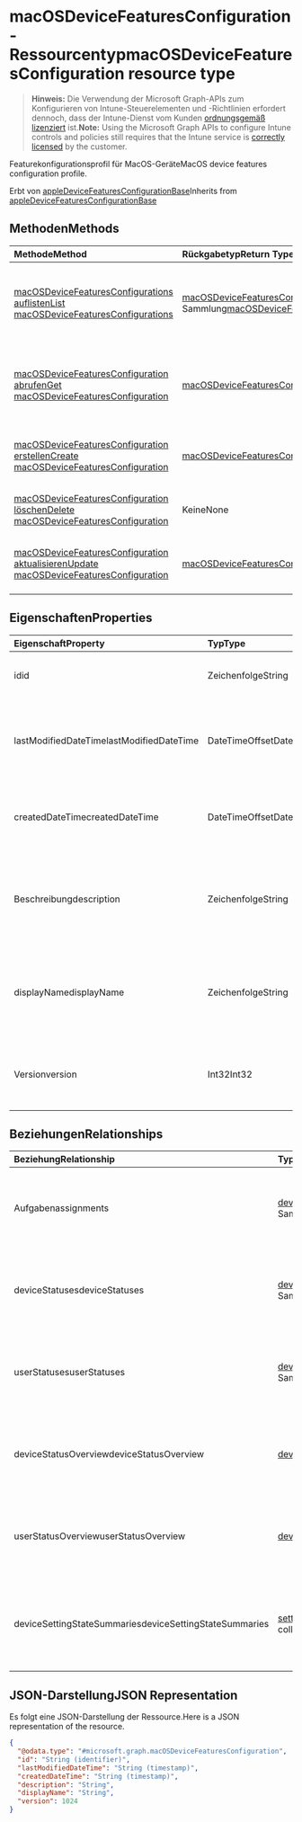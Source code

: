 # <a name="macosdevicefeaturesconfiguration-resource-type"></a><span data-ttu-id="9b41f-101">macOSDeviceFeaturesConfiguration-Ressourcentyp</span><span class="sxs-lookup"><span data-stu-id="9b41f-101">macOSDeviceFeaturesConfiguration resource type</span></span>

> <span data-ttu-id="9b41f-102">**Hinweis:** Die Verwendung der Microsoft Graph-APIs zum Konfigurieren von Intune-Steuerelementen und -Richtlinien erfordert dennoch, dass der Intune-Dienst vom Kunden [ordnungsgemäß lizenziert](https://go.microsoft.com/fwlink/?linkid=839381) ist.</span><span class="sxs-lookup"><span data-stu-id="9b41f-102">**Note:** Using the Microsoft Graph APIs to configure Intune controls and policies still requires that the Intune service is [correctly licensed](https://go.microsoft.com/fwlink/?linkid=839381) by the customer.</span></span>

<span data-ttu-id="9b41f-103">Featurekonfigurationsprofil für MacOS-Geräte</span><span class="sxs-lookup"><span data-stu-id="9b41f-103">MacOS device features configuration profile.</span></span>

<span data-ttu-id="9b41f-104">Erbt von [appleDeviceFeaturesConfigurationBase](../resources/intune_deviceconfig_appledevicefeaturesconfigurationbase.md)</span><span class="sxs-lookup"><span data-stu-id="9b41f-104">Inherits from [appleDeviceFeaturesConfigurationBase](../resources/intune_deviceconfig_appledevicefeaturesconfigurationbase.md)</span></span>

## <a name="methods"></a><span data-ttu-id="9b41f-105">Methoden</span><span class="sxs-lookup"><span data-stu-id="9b41f-105">Methods</span></span>
|<span data-ttu-id="9b41f-106">Methode</span><span class="sxs-lookup"><span data-stu-id="9b41f-106">Method</span></span>|<span data-ttu-id="9b41f-107">Rückgabetyp</span><span class="sxs-lookup"><span data-stu-id="9b41f-107">Return Type</span></span>|<span data-ttu-id="9b41f-108">Beschreibung</span><span class="sxs-lookup"><span data-stu-id="9b41f-108">Description</span></span>|
|:---|:---|:---|
|[<span data-ttu-id="9b41f-109">macOSDeviceFeaturesConfigurations auflisten</span><span class="sxs-lookup"><span data-stu-id="9b41f-109">List macOSDeviceFeaturesConfigurations</span></span>](../api/intune_deviceconfig_macosdevicefeaturesconfiguration_list.md)|<span data-ttu-id="9b41f-110">[macOSDeviceFeaturesConfiguration](../resources/intune_deviceconfig_macosdevicefeaturesconfiguration.md)-Sammlung</span><span class="sxs-lookup"><span data-stu-id="9b41f-110">[macOSDeviceFeaturesConfiguration](../resources/intune_deviceconfig_macosdevicefeaturesconfiguration.md) collection</span></span>|<span data-ttu-id="9b41f-111">Auflisten von Eigenschaften und Beziehungen der [macOSDeviceFeaturesConfiguration](../resources/intune_deviceconfig_macosdevicefeaturesconfiguration.md)-Objekte.</span><span class="sxs-lookup"><span data-stu-id="9b41f-111">List properties and relationships of the [macOSDeviceFeaturesConfiguration](../resources/intune_deviceconfig_macosdevicefeaturesconfiguration.md) objects.</span></span>|
|[<span data-ttu-id="9b41f-112">macOSDeviceFeaturesConfiguration abrufen</span><span class="sxs-lookup"><span data-stu-id="9b41f-112">Get macOSDeviceFeaturesConfiguration</span></span>](../api/intune_deviceconfig_macosdevicefeaturesconfiguration_get.md)|[<span data-ttu-id="9b41f-113">macOSDeviceFeaturesConfiguration</span><span class="sxs-lookup"><span data-stu-id="9b41f-113">macOSDeviceFeaturesConfiguration</span></span>](../resources/intune_deviceconfig_macosdevicefeaturesconfiguration.md)|<span data-ttu-id="9b41f-114">Lesen von Eigenschaften und Beziehungen des [macOSDeviceFeaturesConfiguration](../resources/intune_deviceconfig_macosdevicefeaturesconfiguration.md)-Objekts.</span><span class="sxs-lookup"><span data-stu-id="9b41f-114">Read properties and relationships of the [macOSDeviceFeaturesConfiguration](../resources/intune_deviceconfig_macosdevicefeaturesconfiguration.md) object.</span></span>|
|[<span data-ttu-id="9b41f-115">macOSDeviceFeaturesConfiguration erstellen</span><span class="sxs-lookup"><span data-stu-id="9b41f-115">Create macOSDeviceFeaturesConfiguration</span></span>](../api/intune_deviceconfig_macosdevicefeaturesconfiguration_create.md)|[<span data-ttu-id="9b41f-116">macOSDeviceFeaturesConfiguration</span><span class="sxs-lookup"><span data-stu-id="9b41f-116">macOSDeviceFeaturesConfiguration</span></span>](../resources/intune_deviceconfig_macosdevicefeaturesconfiguration.md)|<span data-ttu-id="9b41f-117">Erstellen eines neuen [macOSDeviceFeaturesConfiguration](../resources/intune_deviceconfig_macosdevicefeaturesconfiguration.md)-Objekts.</span><span class="sxs-lookup"><span data-stu-id="9b41f-117">Create a new [macOSDeviceFeaturesConfiguration](../resources/intune_deviceconfig_macosdevicefeaturesconfiguration.md) object.</span></span>|
|[<span data-ttu-id="9b41f-118">macOSDeviceFeaturesConfiguration löschen</span><span class="sxs-lookup"><span data-stu-id="9b41f-118">Delete macOSDeviceFeaturesConfiguration</span></span>](../api/intune_deviceconfig_macosdevicefeaturesconfiguration_delete.md)|<span data-ttu-id="9b41f-119">Keine</span><span class="sxs-lookup"><span data-stu-id="9b41f-119">None</span></span>|<span data-ttu-id="9b41f-120">Löscht ein [macOSDeviceFeaturesConfiguration](../resources/intune_deviceconfig_macosdevicefeaturesconfiguration.md)-Objekt.</span><span class="sxs-lookup"><span data-stu-id="9b41f-120">Deletes a [macOSDeviceFeaturesConfiguration](../resources/intune_deviceconfig_macosdevicefeaturesconfiguration.md).</span></span>|
|[<span data-ttu-id="9b41f-121">macOSDeviceFeaturesConfiguration aktualisieren</span><span class="sxs-lookup"><span data-stu-id="9b41f-121">Update macOSDeviceFeaturesConfiguration</span></span>](../api/intune_deviceconfig_macosdevicefeaturesconfiguration_update.md)|[<span data-ttu-id="9b41f-122">macOSDeviceFeaturesConfiguration</span><span class="sxs-lookup"><span data-stu-id="9b41f-122">macOSDeviceFeaturesConfiguration</span></span>](../resources/intune_deviceconfig_macosdevicefeaturesconfiguration.md)|<span data-ttu-id="9b41f-123">Aktualisieren der Eigenschaften eines [macOSDeviceFeaturesConfiguration](../resources/intune_deviceconfig_macosdevicefeaturesconfiguration.md)-Objekts.</span><span class="sxs-lookup"><span data-stu-id="9b41f-123">Update the properties of a [macOSDeviceFeaturesConfiguration](../resources/intune_deviceconfig_macosdevicefeaturesconfiguration.md) object.</span></span>|

## <a name="properties"></a><span data-ttu-id="9b41f-124">Eigenschaften</span><span class="sxs-lookup"><span data-stu-id="9b41f-124">Properties</span></span>
|<span data-ttu-id="9b41f-125">Eigenschaft</span><span class="sxs-lookup"><span data-stu-id="9b41f-125">Property</span></span>|<span data-ttu-id="9b41f-126">Typ</span><span class="sxs-lookup"><span data-stu-id="9b41f-126">Type</span></span>|<span data-ttu-id="9b41f-127">Beschreibung</span><span class="sxs-lookup"><span data-stu-id="9b41f-127">Description</span></span>|
|:---|:---|:---|
|<span data-ttu-id="9b41f-128">id</span><span class="sxs-lookup"><span data-stu-id="9b41f-128">id</span></span>|<span data-ttu-id="9b41f-129">Zeichenfolge</span><span class="sxs-lookup"><span data-stu-id="9b41f-129">String</span></span>|<span data-ttu-id="9b41f-130">Schlüssel der Entität</span><span class="sxs-lookup"><span data-stu-id="9b41f-130">Key of the entity.</span></span> <span data-ttu-id="9b41f-131">Geerbt von [deviceConfiguration](../resources/intune_deviceconfig_deviceconfiguration.md).</span><span class="sxs-lookup"><span data-stu-id="9b41f-131">Inherited from [deviceConfiguration](../resources/intune_deviceconfig_deviceconfiguration.md)</span></span>|
|<span data-ttu-id="9b41f-132">lastModifiedDateTime</span><span class="sxs-lookup"><span data-stu-id="9b41f-132">lastModifiedDateTime</span></span>|<span data-ttu-id="9b41f-133">DateTimeOffset</span><span class="sxs-lookup"><span data-stu-id="9b41f-133">DateTimeOffset</span></span>|<span data-ttu-id="9b41f-134">Datum und Uhrzeit der letzten Änderung des Objekts.</span><span class="sxs-lookup"><span data-stu-id="9b41f-134">DateTime the object was last modified.</span></span> <span data-ttu-id="9b41f-135">Geerbt von [deviceConfiguration](../resources/intune_deviceconfig_deviceconfiguration.md).</span><span class="sxs-lookup"><span data-stu-id="9b41f-135">Inherited from [deviceConfiguration](../resources/intune_deviceconfig_deviceconfiguration.md)</span></span>|
|<span data-ttu-id="9b41f-136">createdDateTime</span><span class="sxs-lookup"><span data-stu-id="9b41f-136">createdDateTime</span></span>|<span data-ttu-id="9b41f-137">DateTimeOffset</span><span class="sxs-lookup"><span data-stu-id="9b41f-137">DateTimeOffset</span></span>|<span data-ttu-id="9b41f-138">Datum und Uhrzeit der Erstellung des Objekts.</span><span class="sxs-lookup"><span data-stu-id="9b41f-138">DateTime the object was created.</span></span> <span data-ttu-id="9b41f-139">Geerbt von [deviceConfiguration](../resources/intune_deviceconfig_deviceconfiguration.md).</span><span class="sxs-lookup"><span data-stu-id="9b41f-139">Inherited from [deviceConfiguration](../resources/intune_deviceconfig_deviceconfiguration.md)</span></span>|
|<span data-ttu-id="9b41f-140">Beschreibung</span><span class="sxs-lookup"><span data-stu-id="9b41f-140">description</span></span>|<span data-ttu-id="9b41f-141">Zeichenfolge</span><span class="sxs-lookup"><span data-stu-id="9b41f-141">String</span></span>|<span data-ttu-id="9b41f-142">Beschreibung der Gerätekonfiguration (vom Administrator festgelegt).</span><span class="sxs-lookup"><span data-stu-id="9b41f-142">Admin provided description of the Device Configuration.</span></span> <span data-ttu-id="9b41f-143">Geerbt von [deviceConfiguration](../resources/intune_deviceconfig_deviceconfiguration.md).</span><span class="sxs-lookup"><span data-stu-id="9b41f-143">Inherited from [deviceConfiguration](../resources/intune_deviceconfig_deviceconfiguration.md)</span></span>|
|<span data-ttu-id="9b41f-144">displayName</span><span class="sxs-lookup"><span data-stu-id="9b41f-144">displayName</span></span>|<span data-ttu-id="9b41f-145">Zeichenfolge</span><span class="sxs-lookup"><span data-stu-id="9b41f-145">String</span></span>|<span data-ttu-id="9b41f-146">Name der Gerätekonfiguration (vom Administrator festgelegt).</span><span class="sxs-lookup"><span data-stu-id="9b41f-146">Admin provided name of the device configuration.</span></span> <span data-ttu-id="9b41f-147">Geerbt von [deviceConfiguration](../resources/intune_deviceconfig_deviceconfiguration.md).</span><span class="sxs-lookup"><span data-stu-id="9b41f-147">Inherited from [deviceConfiguration](../resources/intune_deviceconfig_deviceconfiguration.md)</span></span>|
|<span data-ttu-id="9b41f-148">Version</span><span class="sxs-lookup"><span data-stu-id="9b41f-148">version</span></span>|<span data-ttu-id="9b41f-149">Int32</span><span class="sxs-lookup"><span data-stu-id="9b41f-149">Int32</span></span>|<span data-ttu-id="9b41f-150">Version der Gerätekonfiguration.</span><span class="sxs-lookup"><span data-stu-id="9b41f-150">Version of the device configuration.</span></span> <span data-ttu-id="9b41f-151">Geerbt von [deviceConfiguration](../resources/intune_deviceconfig_deviceconfiguration.md).</span><span class="sxs-lookup"><span data-stu-id="9b41f-151">Inherited from [deviceConfiguration](../resources/intune_deviceconfig_deviceconfiguration.md)</span></span>|

## <a name="relationships"></a><span data-ttu-id="9b41f-152">Beziehungen</span><span class="sxs-lookup"><span data-stu-id="9b41f-152">Relationships</span></span>
|<span data-ttu-id="9b41f-153">Beziehung</span><span class="sxs-lookup"><span data-stu-id="9b41f-153">Relationship</span></span>|<span data-ttu-id="9b41f-154">Typ</span><span class="sxs-lookup"><span data-stu-id="9b41f-154">Type</span></span>|<span data-ttu-id="9b41f-155">Beschreibung</span><span class="sxs-lookup"><span data-stu-id="9b41f-155">Description</span></span>|
|:---|:---|:---|
|<span data-ttu-id="9b41f-156">Aufgaben</span><span class="sxs-lookup"><span data-stu-id="9b41f-156">assignments</span></span>|<span data-ttu-id="9b41f-157">[deviceConfigurationAssignment](../resources/intune_deviceconfig_deviceconfigurationassignment.md)-Sammlung</span><span class="sxs-lookup"><span data-stu-id="9b41f-157">[deviceConfigurationAssignment](../resources/intune_deviceconfig_deviceconfigurationassignment.md) collection</span></span>|<span data-ttu-id="9b41f-158">Liste der Zuweisungen für das Gerätekonfigurationsprofil.</span><span class="sxs-lookup"><span data-stu-id="9b41f-158">The list of assignments for the device configuration profile.</span></span> <span data-ttu-id="9b41f-159">Geerbt von [deviceConfiguration](../resources/intune_deviceconfig_deviceconfiguration.md).</span><span class="sxs-lookup"><span data-stu-id="9b41f-159">Inherited from [deviceConfiguration](../resources/intune_deviceconfig_deviceconfiguration.md)</span></span>|
|<span data-ttu-id="9b41f-160">deviceStatuses</span><span class="sxs-lookup"><span data-stu-id="9b41f-160">deviceStatuses</span></span>|<span data-ttu-id="9b41f-161">[deviceConfigurationDeviceStatus](../resources/intune_deviceconfig_deviceconfigurationdevicestatus.md)-Sammlung</span><span class="sxs-lookup"><span data-stu-id="9b41f-161">[deviceConfigurationDeviceStatus](../resources/intune_deviceconfig_deviceconfigurationdevicestatus.md) collection</span></span>|<span data-ttu-id="9b41f-162">Installationsstatus der Gerätekonfiguration nach Gerät.</span><span class="sxs-lookup"><span data-stu-id="9b41f-162">Device configuration installation status by device.</span></span> <span data-ttu-id="9b41f-163">Geerbt von [deviceConfiguration](../resources/intune_deviceconfig_deviceconfiguration.md).</span><span class="sxs-lookup"><span data-stu-id="9b41f-163">Inherited from [deviceConfiguration](../resources/intune_deviceconfig_deviceconfiguration.md)</span></span>|
|<span data-ttu-id="9b41f-164">userStatuses</span><span class="sxs-lookup"><span data-stu-id="9b41f-164">userStatuses</span></span>|<span data-ttu-id="9b41f-165">[deviceConfigurationUserStatus](../resources/intune_deviceconfig_deviceconfigurationuserstatus.md)-Sammlung</span><span class="sxs-lookup"><span data-stu-id="9b41f-165">[deviceConfigurationUserStatus](../resources/intune_deviceconfig_deviceconfigurationuserstatus.md) collection</span></span>|<span data-ttu-id="9b41f-166">Installationsstatus der Gerätekonfiguration nach Benutzer.</span><span class="sxs-lookup"><span data-stu-id="9b41f-166">Device configuration installation status by device.</span></span> <span data-ttu-id="9b41f-167">Geerbt von [deviceConfiguration](../resources/intune_deviceconfig_deviceconfiguration.md).</span><span class="sxs-lookup"><span data-stu-id="9b41f-167">Inherited from [deviceConfiguration](../resources/intune_deviceconfig_deviceconfiguration.md)</span></span>|
|<span data-ttu-id="9b41f-168">deviceStatusOverview</span><span class="sxs-lookup"><span data-stu-id="9b41f-168">deviceStatusOverview</span></span>|[<span data-ttu-id="9b41f-169">deviceConfigurationDeviceOverview</span><span class="sxs-lookup"><span data-stu-id="9b41f-169">deviceConfigurationDeviceOverview</span></span>](../resources/intune_deviceconfig_deviceconfigurationdeviceoverview.md)|<span data-ttu-id="9b41f-170">Übersicht über den Status der Gerätekonfiguration nach Gerät. Geerbt von [deviceConfiguration](../resources/intune_deviceconfig_deviceconfiguration.md).</span><span class="sxs-lookup"><span data-stu-id="9b41f-170">Device Configuration devices status overview Inherited from [deviceConfiguration](../resources/intune_deviceconfig_deviceconfiguration.md)</span></span>|
|<span data-ttu-id="9b41f-171">userStatusOverview</span><span class="sxs-lookup"><span data-stu-id="9b41f-171">userStatusOverview</span></span>|[<span data-ttu-id="9b41f-172">deviceConfigurationUserOverview</span><span class="sxs-lookup"><span data-stu-id="9b41f-172">deviceConfigurationUserOverview</span></span>](../resources/intune_deviceconfig_deviceconfigurationuseroverview.md)|<span data-ttu-id="9b41f-173">Übersicht über den Status der Gerätekonfiguration nach Benutzer. Geerbt von [deviceConfiguration](../resources/intune_deviceconfig_deviceconfiguration.md).</span><span class="sxs-lookup"><span data-stu-id="9b41f-173">Device Configuration users status overview Inherited from [deviceConfiguration](../resources/intune_deviceconfig_deviceconfiguration.md)</span></span>|
|<span data-ttu-id="9b41f-174">deviceSettingStateSummaries</span><span class="sxs-lookup"><span data-stu-id="9b41f-174">deviceSettingStateSummaries</span></span>|<span data-ttu-id="9b41f-175">[settingStateDeviceSummary](../resources/intune_deviceconfig_settingstatedevicesummary.md)-Sammlung</span><span class="sxs-lookup"><span data-stu-id="9b41f-175">[settingStateDeviceSummary](../resources/intune_deviceconfig_settingstatedevicesummary.md) collection</span></span>|<span data-ttu-id="9b41f-176">Übersicht über den Einstellungsstatus für die Gerätekonfiguration nach Gerät. Geerbt von [deviceConfiguration](../resources/intune_deviceconfig_deviceconfiguration.md)</span><span class="sxs-lookup"><span data-stu-id="9b41f-176">Device Configuration Setting State Device Summary Inherited from [deviceConfiguration](../resources/intune_deviceconfig_deviceconfiguration.md)</span></span>|

## <a name="json-representation"></a><span data-ttu-id="9b41f-177">JSON-Darstellung</span><span class="sxs-lookup"><span data-stu-id="9b41f-177">JSON Representation</span></span>
<span data-ttu-id="9b41f-178">Es folgt eine JSON-Darstellung der Ressource.</span><span class="sxs-lookup"><span data-stu-id="9b41f-178">Here is a JSON representation of the resource.</span></span>
<!--{
  "blockType": "resource",
  "baseType": "microsoft.graph.appleDeviceFeaturesConfigurationBase",
  "keyProperty": "id",
  "@odata.type": "microsoft.graph.macOSDeviceFeaturesConfiguration"
}-->
``` json
{
  "@odata.type": "#microsoft.graph.macOSDeviceFeaturesConfiguration",
  "id": "String (identifier)",
  "lastModifiedDateTime": "String (timestamp)",
  "createdDateTime": "String (timestamp)",
  "description": "String",
  "displayName": "String",
  "version": 1024
}
```








